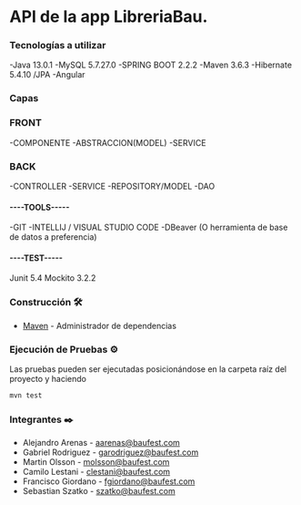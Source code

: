 # API de la app LibreriaBau. 

### Tecnologías a utilizar
-Java 13.0.1
-MySQL 5.7.27.0
-SPRING BOOT 2.2.2
-Maven 3.6.3
-Hibernate 5.4.10 /JPA
-Angular

### Capas

### FRONT 
-COMPONENTE
-ABSTRACCION(MODEL)
-SERVICE


### BACK
-CONTROLLER
-SERVICE
-REPOSITORY/MODEL
-DAO

#### ----TOOLS-----
-GIT
-INTELLIJ / VISUAL STUDIO CODE
-DBeaver (O herramienta de base de datos a preferencia)

#### ----TEST-----
Junit 5.4
Mockito 3.2.2

### Construcción 🛠️
* [Maven](https://maven.apache.org/) - Administrador de dependencias

### Ejecución de Pruebas ⚙️
Las pruebas pueden ser ejecutadas posicionándose en la carpeta raíz del proyecto y haciendo 
   ```bash
mvn test
```

### Integrantes ✒️

- Alejandro Arenas - aarenas@baufest.com
- Gabriel Rodriguez - garodriguez@baufest.com
- Martin Olsson - molsson@baufest.com
- Camilo Lestani - clestani@baufest.com
- Francisco Giordano - fgiordano@baufest.com
- Sebastian Szatko - szatko@baufest.com
